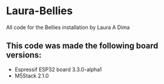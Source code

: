 # Laura-Bellies
 All code for the Bellies installation by Laura A Dima


## This code was made the following board versions: 
- Espressif ESP32 board 3.3.0-alpha1 
- M5Stack 2.1.0

## 
